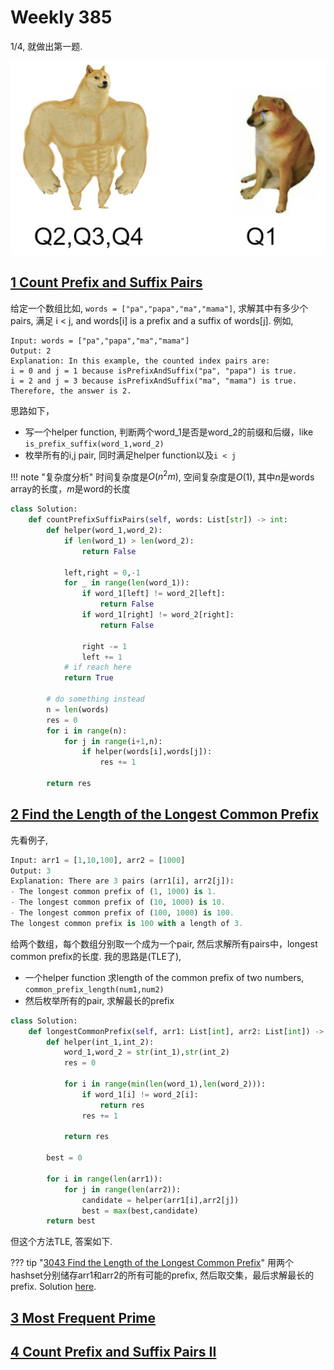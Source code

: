 # Weekly 385

1/4, 就做出第一题. 

![](./../assets/q2-4_hard.png)

## [1 Count Prefix and Suffix Pairs](https://leetcode.com/contest/weekly-contest-385/problems/count-prefix-and-suffix-pairs-i/)

给定一个数组比如, `words = ["pa","papa","ma","mama"]`, 求解其中有多少个pairs, 满足 i < j, and words[i] is a prefix and a suffix of words[j]. 例如, 
```
Input: words = ["pa","papa","ma","mama"]
Output: 2
Explanation: In this example, the counted index pairs are:
i = 0 and j = 1 because isPrefixAndSuffix("pa", "papa") is true.
i = 2 and j = 3 because isPrefixAndSuffix("ma", "mama") is true.
Therefore, the answer is 2.  
```

思路如下，

- 写一个helper function, 判断两个word_1是否是word_2的前缀和后缀，like `is_prefix_suffix(word_1,word_2)`
- 枚举所有的i,j pair, 同时满足helper function以及`i < j`

!!! note "复杂度分析"
    时间复杂度是$O(n^2m)$, 空间复杂度是$O(1)$, 其中$n$是words array的长度，$m$是word的长度

```python
class Solution:
    def countPrefixSuffixPairs(self, words: List[str]) -> int:
        def helper(word_1,word_2):
            if len(word_1) > len(word_2):
                return False
            
            left,right = 0,-1            
            for _ in range(len(word_1)):
                if word_1[left] != word_2[left]:
                    return False                
                if word_1[right] != word_2[right]:
                    return False
            
                right -= 1
                left += 1
            # if reach here
            return True
        
        # do something instead
        n = len(words)
        res = 0
        for i in range(n):
            for j in range(i+1,n):
                if helper(words[i],words[j]):
                    res += 1    
        
        return res
```

## [2 Find the Length of the Longest Common Prefix](https://leetcode.com/contest/weekly-contest-385/problems/find-the-length-of-the-longest-common-prefix/)

先看例子, 
```python
Input: arr1 = [1,10,100], arr2 = [1000]
Output: 3
Explanation: There are 3 pairs (arr1[i], arr2[j]):
- The longest common prefix of (1, 1000) is 1.
- The longest common prefix of (10, 1000) is 10.
- The longest common prefix of (100, 1000) is 100.
The longest common prefix is 100 with a length of 3.
```

给两个数组，每个数组分别取一个成为一个pair, 然后求解所有pairs中，longest common prefix的长度. 我的思路是(TLE了),

- 一个helper function 求length of the common prefix of two numbers, `common_prefix_length(num1,num2)`
- 然后枚举所有的pair, 求解最长的prefix

```python
class Solution:
    def longestCommonPrefix(self, arr1: List[int], arr2: List[int]) -> int:
        def helper(int_1,int_2):
            word_1,word_2 = str(int_1),str(int_2)
            res = 0
            
            for i in range(min(len(word_1),len(word_2))):
                if word_1[i] != word_2[i]:
                    return res
                res += 1
                            
            return res
            
        best = 0
        
        for i in range(len(arr1)):
            for j in range(len(arr2)):
                candidate = helper(arr1[i],arr2[j])
                best = max(best,candidate)
        return best
```

但这个方法TLE, 答案如下.

??? tip "[3043 Find the Length of the Longest Common Prefix](https://leetcode.com/problems/find-the-length-of-the-longest-common-prefix/)" 
    用两个hashset分别储存arr1和arr2的所有可能的prefix, 然后取交集，最后求解最长的prefix. Solution [here](../../leetcode/3043-find-the-length-of-the-longest-common-prefix/index.md).


## [3 Most Frequent Prime](https://leetcode.com/contest/weekly-contest-385/problems/most-frequent-prime/)


## [4 Count Prefix and Suffix Pairs II](https://leetcode.com/contest/weekly-contest-385/problems/count-prefix-and-suffix-pairs-ii/)


